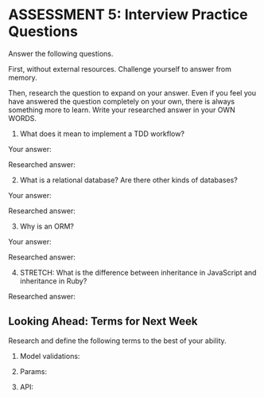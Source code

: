 # ASSESSMENT 5: Interview Practice Questions

Answer the following questions.

First, without external resources. Challenge yourself to answer from memory.

Then, research the question to expand on your answer. Even if you feel you have answered the question completely on your own, there is always something more to learn. Write your researched answer in your OWN WORDS.

1. What does it mean to implement a TDD workflow?

Your answer:

Researched answer:

2. What is a relational database? Are there other kinds of databases?

Your answer:

Researched answer:

3. Why is an ORM?

Your answer:

Researched answer:

4. STRETCH: What is the difference between inheritance in JavaScript and inheritance in Ruby?

Researched answer:

## Looking Ahead: Terms for Next Week

Research and define the following terms to the best of your ability.

1. Model validations:

2. Params:

3. API:
